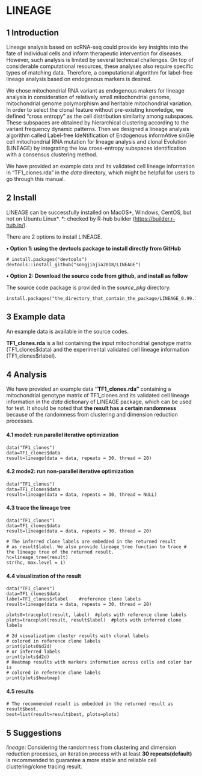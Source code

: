 # LINEAGE

## 1 Introduction

Lineage analysis based on scRNA-seq could provide key insights into the fate of individual cells and inform therapeutic intervention for diseases. However, such analysis is limited by several technical challenges. On top of considerable computational resources, these analyses also require specific types of matching data. Therefore, a computational algorithm for label-free lineage analysis based on endogenous markers is desired.

We chose mitochondrial RNA variant as endogenous makers for lineage analysis in consideration of relatively small mitochondrial genome, mitochondrial genome polymorphism and heritable mitochondrial variation. In order to select the clonal feature without pre-existing knowledge, we defined “cross entropy” as the cell distribution similarity among subspaces. These subspaces are obtained by hierarchical clustering according to the variant frequency dynamic patterns. Then we designed a lineage analysis algorithm called Label-free IdeNtification of Endogenous informAtive sinGle cell mitochondrial RNA mutation for lineage analysis and clonal Evolution (LINEAGE) by integrating the low cross-entropy subspaces identification with a consensus clustering method.

We have provided an example data and its validated cell lineage information in “TF1_clones.rda” in the *data* directory, which might be helpful for users to go through this manual.

## 2 Install

LINEAGE can be successfully installed on MacOS*, Windows, CentOS, but not on Ubuntu Linux*.
    *: checked by R-hub builder (https://builder.r-hub.io/).

There are 2 options to install LINEAGE. 

**• Option 1: using the devtools package to install directly from GitHub**

```{r option1, eval=FALSE}
# install.packages("devtools")
devtools::install_github("songjiajia2018/LINEAGE")
```

**• Option 2: Download the source code from github, and install as follow**

The source code package is provided in the *source_pkg* directory.
```{r option2, eval=FALSE}
install.packages("the_directory_that_contain_the_package/LINEAGE_0.99.1.tar.gz",repos=NULL,type="source")
```

## 3 Example data

An example data is available in the source codes.

**TF1_clones.rda** is a list containing the input mitochondrial genotype matrix (TF1_clones\$data) and the experimental validated cell lineage information (TF1_clones\$rlabel).

## 4 Analysis

We have provided an example data **“TF1_clones.rda”** containing a mitochondrial genotype matrix of TF1_clones and its validated cell lineage information in the *data* dictionary of LINEAGE package, which can be used for test. It should be noted that **the result has a certain randomness** because of the randomness from clustering and dimension reduction processes.

#### 4.1 mode1: run parallel iterative optimization
```{r mode1, eval=FALSE}
data("TF1_clones")
data=TF1_clones$data
result=lineage(data = data, repeats = 30, thread = 20)
```

#### 4.2 mode2: run non-parallel iterative optimization
```{r mode2}
data("TF1_clones")
data=TF1_clones$data
result=lineage(data = data, repeats = 30, thread = NULL)
```

#### 4.3 trace the lineage tree
```{r lineage_tree}
data("TF1_clones")
data=TF1_clones$data
result=lineage(data = data, repeats = 30, thread = 20)

# The inferred clone labels are embedded in the returned result
# as result$label. We also provide lineage_tree function to trace # the lineage tree of the returned result.
hc=lineage_tree(result)
str(hc, max.level = 1)
```

#### 4.4 visualization of the result
```{r plots}
data("TF1_clones")
data=TF1_clones$data
label=TF1_clones$rlabel    #reference clone labels
result=lineage(data = data, repeats = 30, thread = 20)

plots0=traceplot(result, label)  #plots with reference clone labels
plots=traceplot(result, result$label)  #plots with inferred clone labels
```
```{r plots_output, eval=FALSE}
# 2d visualization cluster results with clonal labels
# colored in reference clone labels 
print(plots0$d2d)
# or inferred labels
print(plots$d2d)
# Heatmap results with markers information across cells and color bar is
# colored in reference clone labels
print(plots$heatmap)
```

#### 4.5 results
```{r result, eval=FALSE}
# The recommended result is embedded in the returned result as result$best.
best=list(result=result$best, plots=plots)
```

## 5 Suggestions

*lineage*: Considering the randomness from clustering and dimension reduction processes, an iteration process with at least **30 repeats(default)** is recommended to guarantee a more stable and reliable cell clustering/clone tracing result.
